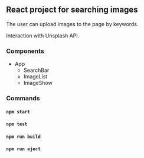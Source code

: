 ## React project for searching images

The user can upload images to the page by keywords.

Interaction with Unsplash API.

### Components

- App 
    - SearchBar
    - ImageList
    - ImageShow

### Commands

#### `npm start`

#### `npm test`

#### `npm run build`

#### `npm run eject`
